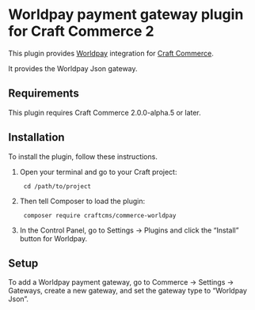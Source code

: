 Worldpay payment gateway plugin for Craft Commerce 2
=======================

This plugin provides [Worldpay](https://www.worldpay.com/) integration for [Craft Commerce](https://craftcommerce.com/).

It provides the Worldpay Json gateway.

## Requirements

This plugin requires Craft Commerce 2.0.0-alpha.5 or later.

## Installation

To install the plugin, follow these instructions.

1. Open your terminal and go to your Craft project:

        cd /path/to/project

2. Then tell Composer to load the plugin:

        composer require craftcms/commerce-worldpay

3. In the Control Panel, go to Settings → Plugins and click the “Install” button for Worldpay.

## Setup

To add a Worldpay payment gateway, go to Commerce → Settings → Gateways, create a new gateway, and set the gateway type to “Worldpay Json”.
